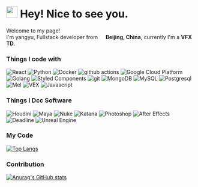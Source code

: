 <h1><img src="https://emojis.slackmojis.com/emojis/images/1531849430/4246/blob-sunglasses.gif?1531849430" width="30"/> Hey! Nice to see you.</h1>

<p>
    Welcome to my page! </br> 
    I'm yangyu, Fullstack developer from <img src="https://cdn-icons-png.flaticon.com/512/197/197375.png" width="13"/> 
    <b>Beijing, China</b>, 
    currently I'm a  <b>VFX TD</b>. 
</p>

<h3>Things I code with</h3>
<p>
    <img alt="React" src="https://img.shields.io/badge/-React-45b8d8?style=flat-square&logo=react&logoColor=white" />
    <img alt="Python" src="https://img.shields.io/badge/-Python-8DD6F9?style=flat-square&logo=python&logoColor=white" /> 
    <img alt="Docker" src="https://img.shields.io/badge/-Docker-46a2f1?style=flat-square&logo=docker&logoColor=white" />
    <img alt="github actions" src="https://img.shields.io/badge/-Github_Actions-2088FF?style=flat-square&logo=github-actions&logoColor=white" />
    <img alt="Google Cloud Platform" src="https://img.shields.io/badge/-Google_Cloud_Platform-1a73e8?style=flat-square&logo=google-cloud&logoColor=white" />
    <img alt="Golang" src="https://img.shields.io/badge/-Golang-007ACC?style=flat-square&logo=Go&logoColor=white" />
    <img alt="Styled Components" src="https://img.shields.io/badge/-Styled_Components-db7092?style=flat-square&logo=styled-components&logoColor=white" />
    <img alt="git" src="https://img.shields.io/badge/-Git-F05032?style=flat-square&logo=git&logoColor=white" />
    <img alt="MongoDB" src="https://img.shields.io/badge/-MongoDB-13aa52?style=flat-square&logo=mongodb&logoColor=white" />
    <img alt="MySQL" src="https://img.shields.io/badge/-MySQL-43853d?style=flat-square&logo=MySQL&logoColor=white" />
    <img alt="Postgresql" src="https://img.shields.io/badge/-Postgresql-43853d?style=flat-square&logo=Postgresql&logoColor=white" />
    <img alt="Mel" src="https://img.shields.io/badge/-Mel-43853d?style=flat-square&logo=Mel&logoColor=white" />
    <img alt="VEX" src="https://img.shields.io/badge/-VEX-43853d?style=flat-square&logo=VEX&logoColor=white" />
    <img alt="Javascript" src="https://img.shields.io/badge/-Javascript-43853d?style=flat-square&logo=Javascript" />
</p>

<h3>Things I Dcc Software</h3>
<p>
    <img alt="Houdini" src="https://img.shields.io/badge/-Houdini-43853d?style=flat-square&logo=Houdini" />
    <img alt="Maya" src="https://img.shields.io/badge/-Maya-43853d?style=flat-square&logo=Autodesk" />
    <img alt="Nuke" src="https://img.shields.io/badge/-Nuke-43853d?style=flat-square&logo=nuke" />
    <img alt="Katana" src="https://img.shields.io/badge/-Katana-43853d?style=flat-square&logo=Katana" />
    <img alt="Photoshop" src="https://img.shields.io/badge/-Photoshop-43853d?style=flat-square&logo=Adobe Photoshop" />
    <img alt="After Effects" src="https://img.shields.io/badge/-After Effects-43853d?style=flat-square&logo=Adobe After Effects" />
    <img alt="Deadline" src="https://img.shields.io/badge/-Deadline-43853d?style=flat-square&logo=Hack The Box" />
    <img alt="Unreal Engine" src="https://img.shields.io/badge/-Unreal Engine-43853d?style=flat-square&logo=Unreal Engine" />
</p>

<h3>My Code</h3>

[![Top Langs](https://github-readme-stats.vercel.app/api/top-langs/?username=dearyangyu&layout=compact&theme=tokyonight)](https://github.com/anuraghazra/github-readme-stats)

<h3>Contribution</h3>

[![Anurag's GitHub stats](https://github-readme-stats.vercel.app/api?username=dearyangyu&show_icons=true&theme=tokyonight)](https://github.com/anuraghazra/github-readme-stats)
